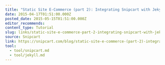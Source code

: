 ```yaml
---
title: "Static Site E-Commerce (part 2): Integrating Snipcart with Jekyll"
date: 2015-04-17T01:51:00.000Z
posted_date: 2015-05-15T01:51:00.000Z
editor_recommends:
content_type: Tutorial
slug: links/static-site-e-commerce-part-2-integrating-snipcart-with-jekyll
source: Snipcart
link: https://snipcart.com/blog/static-site-e-commerce-(part-2)-integrating-snipcart-with-jekyll/
tool:
  - tool/snipcart.md
  - tool/jekyll.md
---
```





